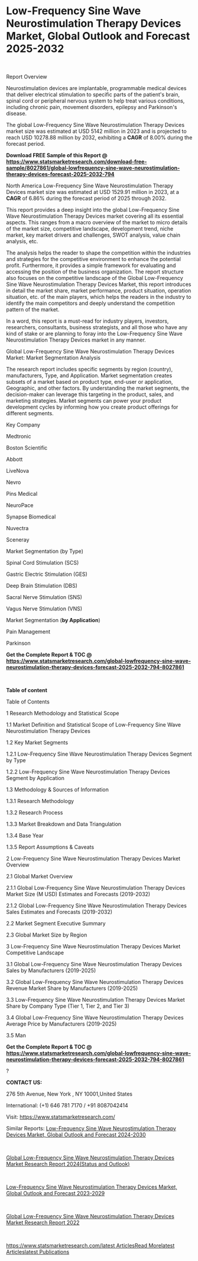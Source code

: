<h1>Low-Frequency Sine Wave Neurostimulation Therapy Devices Market, Global Outlook and Forecast 2025-2032</h1><br/><p>Report Overview</p>
 
 
 
 <p>Neurostimulation devices are implantable, programmable medical devices that deliver electrical stimulation to specific parts of the patient&#39;s brain, spinal cord or peripheral nervous system to help treat various conditions, including chronic pain, movement disorders, epilepsy and Parkinson&#39;s disease.</p>
 
 
 
 <p>The global Low-Frequency Sine Wave Neurostimulation Therapy Devices market size was estimated at USD 5142 million in 2023 and is projected to reach USD 10278.88 million by 2032, exhibiting a <strong>CAGR</strong> of 8.00% during the forecast period.</p>
 
 
 
 <p><strong>Download FREE Sample of this Report @ <a href="https://www.statsmarketresearch.com/download-free-sample/8027861/global-lowfrequency-sine-wave-neurostimulation-therapy-devices-forecast-2025-2032-794">https://www.statsmarketresearch.com/download-free-sample/8027861/global-lowfrequency-sine-wave-neurostimulation-therapy-devices-forecast-2025-2032-794</a></strong></p>
 
 
 
 <p>North America Low-Frequency Sine Wave Neurostimulation Therapy Devices market size was estimated at USD 1529.91 million in 2023, at a <strong>CAGR</strong> of 6.86% during the forecast period of 2025 through 2032.</p>
 
 
 
 <p>This report provides a deep insight into the global Low-Frequency Sine Wave Neurostimulation Therapy Devices market covering all its essential aspects. This ranges from a macro overview of the market to micro details of the market size, competitive landscape, development trend, niche market, key market drivers and challenges, SWOT analysis, value chain analysis, etc.</p>
 
 
 
 <p>The analysis helps the reader to shape the competition within the industries and strategies for the competitive environment to enhance the potential profit. Furthermore, it provides a simple framework for evaluating and accessing the position of the business organization. The report structure also focuses on the competitive landscape of the Global Low-Frequency Sine Wave Neurostimulation Therapy Devices Market, this report introduces in detail the market share, market performance, product situation, operation situation, etc. of the main players, which helps the readers in the industry to identify the main competitors and deeply understand the competition pattern of the market.</p>
 
 
 
 <p>In a word, this report is a must-read for industry players, investors, researchers, consultants, business strategists, and all those who have any kind of stake or are planning to foray into the Low-Frequency Sine Wave Neurostimulation Therapy Devices market in any manner.</p>
 
 
 
 <p>Global Low-Frequency Sine Wave Neurostimulation Therapy Devices Market: Market Segmentation Analysis</p>
 
 
 
 <p>The research report includes specific segments by region (country), manufacturers, Type, and Application. Market segmentation creates subsets of a market based on product type, end-user or application, Geographic, and other factors. By understanding the market segments, the decision-maker can leverage this targeting in the product, sales, and marketing strategies. Market segments can power your product development cycles by informing how you create product offerings for different segments.</p>
 
 
 
 <p>Key Company</p>
 
 
 
 <p>Medtronic</p>
 
 
 
 <p>Boston Scientific</p>
 
 
 
 <p>Abbott</p>
 
 
 
 <p>LiveNova</p>
 
 
 
 <p>Nevro</p>
 
 
 
 <p>Pins Medical</p>
 
 
 
 <p>NeuroPace</p>
 
 
 
 <p>Synapse Biomedical</p>
 
 
 
 <p>Nuvectra</p>
 
 
 
 <p>Sceneray</p>
 
 
 
 <p>Market Segmentation (by Type)</p>
 
 
 
 <p>Spinal Cord Stimulation (SCS)</p>
 
 
 
 <p>Gastric Electric Stimulation (GES)</p>
 
 
 
 <p>Deep Brain Stimulation (DBS)</p>
 
 
 
 <p>Sacral Nerve Stimulation (SNS)</p>
 
 
 
 <p>Vagus Nerve Stimulation (VNS)</p>
 
 
 
 <p>Market Segmentation (<strong>by Application</strong>)</p>
 
 
 
 <p>Pain Management</p>
 
 
 
 <p>Parkinson</p>
 
 
 
 <div><b>Get the Complete Report & TOC @ <a href="https://www.statsmarketresearch.com/global-lowfrequency-sine-wave-neurostimulation-therapy-devices-forecast-2025-2032-794-8027861">https://www.statsmarketresearch.com/global-lowfrequency-sine-wave-neurostimulation-therapy-devices-forecast-2025-2032-794-8027861</a></b></div>
 
 
 
 <p><br />
 
 <b>Table of content</b></p>
 
 
 
 <p>Table of Contents<br />
 
 1 Research Methodology and Statistical Scope<br />
 
 1.1 Market Definition and Statistical Scope of Low-Frequency Sine Wave Neurostimulation Therapy Devices<br />
 
 1.2 Key Market Segments<br />
 
 1.2.1 Low-Frequency Sine Wave Neurostimulation Therapy Devices Segment by Type<br />
 
 1.2.2 Low-Frequency Sine Wave Neurostimulation Therapy Devices Segment by Application<br />
 
 1.3 Methodology & Sources of Information<br />
 
 1.3.1 Research Methodology<br />
 
 1.3.2 Research Process<br />
 
 1.3.3 Market Breakdown and Data Triangulation<br />
 
 1.3.4 Base Year<br />
 
 1.3.5 Report Assumptions & Caveats<br />
 
 2 Low-Frequency Sine Wave Neurostimulation Therapy Devices Market Overview<br />
 
 2.1 Global Market Overview<br />
 
 2.1.1 Global Low-Frequency Sine Wave Neurostimulation Therapy Devices Market Size (M USD) Estimates and Forecasts (2019-2032)<br />
 
 2.1.2 Global Low-Frequency Sine Wave Neurostimulation Therapy Devices Sales Estimates and Forecasts (2019-2032)<br />
 
 2.2 Market Segment Executive Summary<br />
 
 2.3 Global Market Size by Region<br />
 
 3 Low-Frequency Sine Wave Neurostimulation Therapy Devices Market Competitive Landscape<br />
 
 3.1 Global Low-Frequency Sine Wave Neurostimulation Therapy Devices Sales by Manufacturers (2019-2025)<br />
 
 3.2 Global Low-Frequency Sine Wave Neurostimulation Therapy Devices Revenue Market Share by Manufacturers (2019-2025)<br />
 
 3.3 Low-Frequency Sine Wave Neurostimulation Therapy Devices Market Share by Company Type (Tier 1, Tier 2, and Tier 3)<br />
 
 3.4 Global Low-Frequency Sine Wave Neurostimulation Therapy Devices Average Price by Manufacturers (2019-2025)<br />
 
 3.5 Man</p>
 
 
 
 <div><b>Get the Complete Report & TOC @ <a href="https://www.statsmarketresearch.com/global-lowfrequency-sine-wave-neurostimulation-therapy-devices-forecast-2025-2032-794-8027861">https://www.statsmarketresearch.com/global-lowfrequency-sine-wave-neurostimulation-therapy-devices-forecast-2025-2032-794-8027861</a></b></div>
 
 
 
 <p>? </p>
 
 
 
 <p><b>CONTACT US:</b><br />
 
 276 5th Avenue, New York , NY 10001,United States<br />
 
 International: (+1) 646 781 7170 / +91 8087042414<br />
 
 Visit: <a href="https://www.statsmarketresearch.com/">https://www.statsmarketresearch.com/</a><br />
 
 Similar Reports: <a href="https://www.statsmarketresearch.com/global-lowfrequency-sine-wave-neurostimulation-therapy-devices-forecast-2025-2032-794-8027861">Low-Frequency Sine Wave Neurostimulation Therapy Devices Market, Global Outlook and Forecast 2024-2030</a><br />
 
 <br />
 
 <a href="https://www.statsmarketresearch.com/global-lowfrequency-sine-wave-neurostimulation-therapy-devices-forecast-2025-2032-794-8027861">Global Low-Frequency Sine Wave Neurostimulation Therapy Devices Market Research Report 2024(Status and Outlook)</a><br />
 
 <br />
 
 <a href="https://www.statsmarketresearch.com/global-lowfrequency-sine-wave-neurostimulation-therapy-devices-forecast-2025-2032-794-8027861">Low-Frequency Sine Wave Neurostimulation Therapy Devices Market, Global Outlook and Forecast 2023-2029</a><br />
 
 <br />
 
 <a href="https://www.statsmarketresearch.com/global-lowfrequency-sine-wave-neurostimulation-therapy-devices-forecast-2025-2032-794-8027861">Global Low-Frequency Sine Wave Neurostimulation Therapy Devices Market Research Report 2022</a><br />
 
 <br />
 
 <a href="https://gyeongbokgung.com">https://www.statsmarketresearch.com/</a><a href="https://hallyeomaritime.com">latest Articles</a><a href="https://jingwansa.com">Read More</a><a href="https://nguoiviet.jp/">latest Articles</a><a href="https://www.intelmarketresearch.com/">latest Publications</a></p>